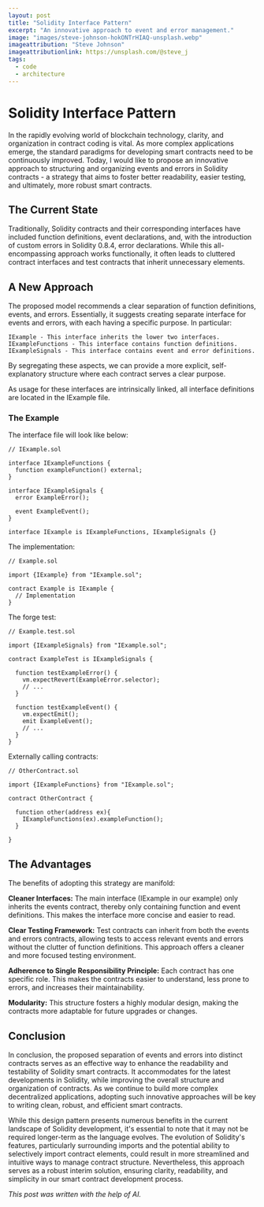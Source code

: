 ```yaml
---
layout: post
title: "Solidity Interface Pattern"
excerpt: "An innovative approach to event and error management."
image: "images/steve-johnson-hokONTrHIAQ-unsplash.webp"
imageattribution: "Steve Johnson"
imageattributionlink: https://unsplash.com/@steve_j
tags:
  - code
  - architecture
---
```


# Solidity Interface Pattern

In the rapidly evolving world of blockchain technology, clarity, and organization in contract coding is vital. As more complex applications emerge, the standard paradigms for developing smart contracts need to be continuously improved. Today, I would like to propose an innovative approach to structuring and organizing events and errors in Solidity contracts - a strategy that aims to foster better readability, easier testing, and ultimately, more robust smart contracts.

## The Current State

Traditionally, Solidity contracts and their corresponding interfaces have included function definitions, event declarations, and, with the introduction of custom errors in Solidity 0.8.4, error declarations. While this all-encompassing approach works functionally, it often leads to cluttered contract interfaces and test contracts that inherit unnecessary elements.

## A New Approach

The proposed model recommends a clear separation of function definitions, events, and errors. Essentially, it suggests creating separate interface for events and errors, with each having a specific purpose. In particular:

    IExample - This interface inherits the lower two interfaces.
    IExampleFunctions - This interface contains function definitions.
    IExampleSignals - This interface contains event and error definitions.

By segregating these aspects, we can provide a more explicit, self-explanatory structure where each contract serves a clear purpose.

As usage for these interfaces are intrinsically linked, all interface definitions are located in the IExample file.

### The Example

The interface file will look like below:

```sol
// IExample.sol

interface IExampleFunctions {
  function exampleFunction() external;
}

interface IExampleSignals {
  error ExampleError();

  event ExampleEvent();
}

interface IExample is IExampleFunctions, IExampleSignals {}
```

The implementation:

```sol
// Example.sol

import {IExample} from "IExample.sol";

contract Example is IExample {
  // Implementation
}
```

The forge test:

```sol
// Example.test.sol

import {IExampleSignals} from "IExample.sol";

contract ExampleTest is IExampleSignals {

  function testExampleError() {
    vm.expectRevert(ExampleError.selector);
    // ...
  }

  function testExampleEvent() {
    vm.expectEmit();
    emit ExampleEvent();
    // ...
  }
}
```

Externally calling contracts:

```sol
// OtherContract.sol

import {IExampleFunctions} from "IExample.sol";

contract OtherContract {

  function other(address ex){
    IExampleFunctions(ex).exampleFunction();
  }

}
```

## The Advantages

The benefits of adopting this strategy are manifold:

**Cleaner Interfaces:** The main interface (IExample in our example) only inherits the events contract, thereby only containing function and event definitions. This makes the interface more concise and easier to read.

**Clear Testing Framework:** Test contracts can inherit from both the events and errors contracts, allowing tests to access relevant events and errors without the clutter of function definitions. This approach offers a cleaner and more focused testing environment.

**Adherence to Single Responsibility Principle:** Each contract has one specific role. This makes the contracts easier to understand, less prone to errors, and increases their maintainability.

**Modularity:** This structure fosters a highly modular design, making the contracts more adaptable for future upgrades or changes.

## Conclusion

In conclusion, the proposed separation of events and errors into distinct contracts serves as an effective way to enhance the readability and testability of Solidity smart contracts. It accommodates for the latest developments in Solidity, while improving the overall structure and organization of contracts. As we continue to build more complex decentralized applications, adopting such innovative approaches will be key to writing clean, robust, and efficient smart contracts.

While this design pattern presents numerous benefits in the current landscape of Solidity development, it's essential to note that it may not be required longer-term as the language evolves. The evolution of Solidity's features, particularly surrounding imports and the potential ability to selectively import contract elements, could result in more streamlined and intuitive ways to manage contract structure. Nevertheless, this approach serves as a robust interim solution, ensuring clarity, readability, and simplicity in our smart contract development process.

*This post was written with the help of AI.*
